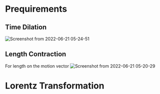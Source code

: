 # Prequirements
## Time Dilation
![Screenshot from 2022-06-21 05-24-51](https://user-images.githubusercontent.com/45451908/174679576-53167eda-dd44-493b-b574-0e70c0900ae7.png)

## Length Contraction
For length on the motion vector
![Screenshot from 2022-06-21 05-20-29](https://user-images.githubusercontent.com/45451908/174679448-b704e26b-7c87-4bfb-afc7-683b9cd01273.png)

# Lorentz Transformation
